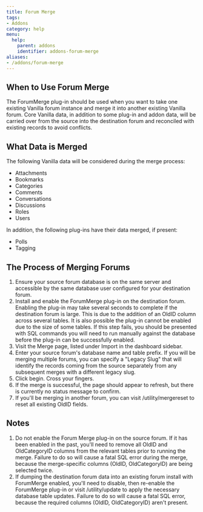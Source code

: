 ```yaml
---
title: Forum Merge
tags:
- Addons
category: help
menu:
  help:
    parent: addons
    identifier: addons-forum-merge
aliases:
- /addons/forum-merge
---
```

## When to Use Forum Merge

The ForumMerge plug-in should be used when you want to take one existing Vanilla forum instance and merge it into another existing Vanilla forum.  Core Vanilla data, in addition to some plug-in and addon data, will be carried over from the source into the destination forum and reconciled with existing records to avoid conflicts.

## What Data is Merged

The following Vanilla data will be considered during the merge process:

* Attachments
* Bookmarks
* Categories
* Comments
* Conversations
* Discussions
* Roles
* Users

In addition, the following plug-ins have their data merged, if present:

* Polls
* Tagging

## The Process of Merging Forums

1. Ensure your source forum database is on the same server and accessible by the same database user configured for your destination forum.
2. Install and enable the ForumMerge plug-in on the destination forum.  Enabling the plug-in may take several seconds to complete if the destination forum is large.  This is due to the addition of an OldID column across several tables.  It is also possible the plug-in cannot be enabled due to the size of some tables.  If this step fails, you should be presented with SQL commands you will need to run manually against the database before the plug-in can be successfully enabled.
3. Visit the Merge page, listed under Import in the dashboard sidebar.
4. Enter your source forum's database name and table prefix.  If you will be merging multiple forums, you can specify a "Legacy Slug" that will identify the records coming from the source separately from any subsequent merges with a different legacy slug.
5. Click begin.  Cross your fingers.
6. If the merge is successful, the page should appear to refresh, but there is currently no status message to confirm.
7. If you'll be merging in another forum, you can visit /utility/mergereset to reset all existing OldID fields.

## Notes

1. Do not enable the Forum Merge plug-in on the source forum.  If it has been enabled in the past, you'll need to remove all OldID and OldCategoryID columns from the relevant tables prior to running the merge.  Failure to do so will cause a fatal SQL error during the merge, because the merge-specific columns (OldID, OldCategoryID) are being selected twice.
2. If dumping the destination forum data into an existing forum install with ForumMerge enabled, you'll need to disable, then re-enable the ForumMerge plug-in or visit /utility/update to apply the necessary database table updates.  Failure to do so will cause a fatal SQL error, because the required columns (OldID, OldCategoryID) aren't present.
